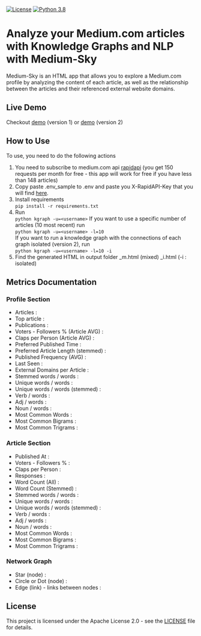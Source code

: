 [![License](https://img.shields.io/badge/License-Apache_2.0-blue.svg)](https://opensource.org/licenses/Apache-2.0)
[![Python 3.8](https://img.shields.io/badge/python-3.8-blue.svg)](https://www.python.org/downloads/release/python-380/)

# Analyze your Medium.com articles with Knowledge Graphs and NLP with Medium-Sky

Medium-Sky is an HTML app that allows you to explore a Medium.com profile by analyzing the content of each article, as well as the relationship between the articles and
their referenced external website domains.

## Live Demo

Checkout [demo](https://justdataplease.com/db/medium-articles-analysis.html) (version 1)
or [demo](https://justdataplease.com/db/medium-articles-analysis-2.html) (version 2)

## How to Use

To use, you need to do the following actions

1) You need to subscribe to medium.com api [rapidapi](https://rapidapi.com/nishujain199719-vgIfuFHZxVZ/api/medium2) (you
   get 150 requests per month for free - this app will work for free if you have less than 148 articles)
2) Copy paste .env_sample to .env and paste you X-RapidAPI-Key that you will
   find [here](https://rapidapi.com/nishujain199719-vgIfuFHZxVZ/api/medium2).
3) Install requirements <br>
   `pip install -r requirements.txt`
4) Run <br>
   `python kgraph -u=<username>`
   If you want to use a specific number of articles (10 most recent) run <br>
   `python kgraph -u=<username> -l=10` <br>
   If you want to run a knowledge graph with the connections of each graph isolated (version 2), run <br>
   `python kgraph -u=<username> -l=10 -i`
5) Find the generated HTML in output folder
   <username>_m.html (mixed)
   <username>_i.html (-i : isolated)

## Metrics Documentation

### Profile Section

- Articles :
- Top article :
- Publications :
- Voters - Followers % (Article AVG) :
- Claps per Person (Article AVG) :
- Preferred Published Time :
- Preferred Article Length (stemmed) :
- Published Frequency (AVG) :
- Last Seen :
- External Domains per Article :
- Stemmed words / words :
- Unique words / words :
- Unique words / words (stemmed) :
- Verb / words :
- Adj / words :
- Noun / words :
- Most Common Words :
- Most Common Bigrams :
- Most Common Trigrams :

### Article Section

- Published At :
- Voters - Followers % :
- Claps per Person :
- Responses :
- Word Count (All) :
- Word Count (Stemmed) :
- Stemmed words / words :
- Unique words / words :
- Unique words / words (stemmed) :
- Verb / words :
- Adj / words :
- Noun / words :
- Most Common Words :
- Most Common Bigrams :
- Most Common Trigrams :

### Network Graph

- Star (node) :
- Circle or Dot (node) :
- Edge (link) - links between nodes :

## License

This project is licensed under the Apache License 2.0 - see the [LICENSE](LICENSE) file for details.
